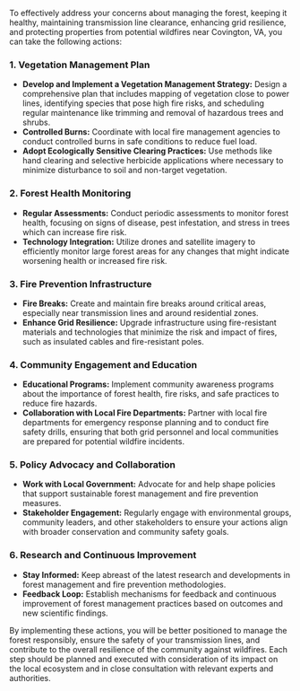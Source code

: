 To effectively address your concerns about managing the forest, keeping it healthy, maintaining transmission line clearance, enhancing grid resilience, and protecting properties from potential wildfires near Covington, VA, you can take the following actions:

### 1. **Vegetation Management Plan**
- **Develop and Implement a Vegetation Management Strategy:** Design a comprehensive plan that includes mapping of vegetation close to power lines, identifying species that pose high fire risks, and scheduling regular maintenance like trimming and removal of hazardous trees and shrubs.
- **Controlled Burns:** Coordinate with local fire management agencies to conduct controlled burns in safe conditions to reduce fuel load.
- **Adopt Ecologically Sensitive Clearing Practices:** Use methods like hand clearing and selective herbicide applications where necessary to minimize disturbance to soil and non-target vegetation.

### 2. **Forest Health Monitoring**
- **Regular Assessments:** Conduct periodic assessments to monitor forest health, focusing on signs of disease, pest infestation, and stress in trees which can increase fire risk.
- **Technology Integration:** Utilize drones and satellite imagery to efficiently monitor large forest areas for any changes that might indicate worsening health or increased fire risk.

### 3. **Fire Prevention Infrastructure**
- **Fire Breaks:** Create and maintain fire breaks around critical areas, especially near transmission lines and around residential zones.
- **Enhance Grid Resilience:** Upgrade infrastructure using fire-resistant materials and technologies that minimize the risk and impact of fires, such as insulated cables and fire-resistant poles.

### 4. **Community Engagement and Education**
- **Educational Programs:** Implement community awareness programs about the importance of forest health, fire risks, and safe practices to reduce fire hazards.
- **Collaboration with Local Fire Departments:** Partner with local fire departments for emergency response planning and to conduct fire safety drills, ensuring that both grid personnel and local communities are prepared for potential wildfire incidents.

### 5. **Policy Advocacy and Collaboration**
- **Work with Local Government:** Advocate for and help shape policies that support sustainable forest management and fire prevention measures.
- **Stakeholder Engagement:** Regularly engage with environmental groups, community leaders, and other stakeholders to ensure your actions align with broader conservation and community safety goals.

### 6. **Research and Continuous Improvement**
- **Stay Informed:** Keep abreast of the latest research and developments in forest management and fire prevention methodologies.
- **Feedback Loop:** Establish mechanisms for feedback and continuous improvement of forest management practices based on outcomes and new scientific findings.

By implementing these actions, you will be better positioned to manage the forest responsibly, ensure the safety of your transmission lines, and contribute to the overall resilience of the community against wildfires. Each step should be planned and executed with consideration of its impact on the local ecosystem and in close consultation with relevant experts and authorities.
